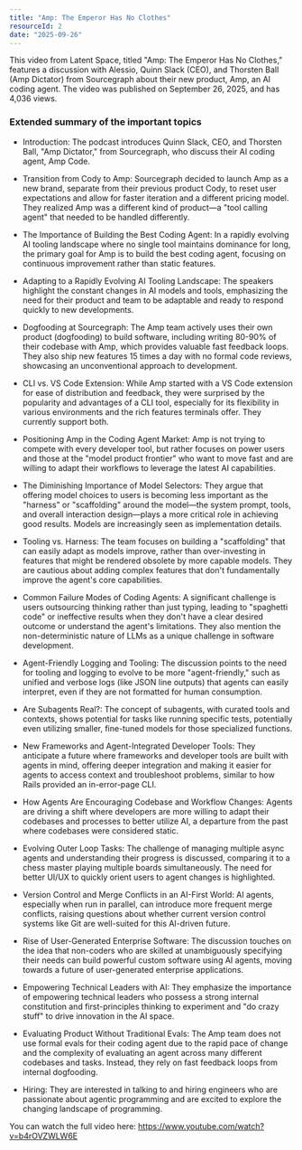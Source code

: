 ```yaml
---
title: "Amp: The Emperor Has No Clothes"
resourceId: 2
date: "2025-09-26"
---
```


This video from Latent Space, titled "Amp: The Emperor Has No Clothes," features a discussion with Alessio, Quinn Slack (CEO), and Thorsten Ball (Amp Dictator) from Sourcegraph about their new product, Amp, an AI coding agent. The video was published on September 26, 2025, and has 4,036 views.

### Extended summary of the important topics

- Introduction: The podcast introduces Quinn Slack, CEO, and Thorsten Ball, "Amp Dictator," from Sourcegraph, who discuss their AI coding agent, Amp Code.

- Transition from Cody to Amp: Sourcegraph decided to launch Amp as a new brand, separate from their previous product Cody, to reset user expectations and allow for faster iteration and a different pricing model. They realized Amp was a different kind of product—a "tool calling agent" that needed to be handled differently.

- The Importance of Building the Best Coding Agent: In a rapidly evolving AI tooling landscape where no single tool maintains dominance for long, the primary goal for Amp is to build the best coding agent, focusing on continuous improvement rather than static features.

- Adapting to a Rapidly Evolving AI Tooling Landscape: The speakers highlight the constant changes in AI models and tools, emphasizing the need for their product and team to be adaptable and ready to respond quickly to new developments.

- Dogfooding at Sourcegraph: The Amp team actively uses their own product (dogfooding) to build software, including writing 80-90% of their codebase with Amp, which provides valuable fast feedback loops. They also ship new features 15 times a day with no formal code reviews, showcasing an unconventional approach to development.

- CLI vs. VS Code Extension: While Amp started with a VS Code extension for ease of distribution and feedback, they were surprised by the popularity and advantages of a CLI tool, especially for its flexibility in various environments and the rich features terminals offer. They currently support both.

- Positioning Amp in the Coding Agent Market: Amp is not trying to compete with every developer tool, but rather focuses on power users and those at the "model product frontier" who want to move fast and are willing to adapt their workflows to leverage the latest AI capabilities.

- The Diminishing Importance of Model Selectors: They argue that offering model choices to users is becoming less important as the "harness" or "scaffolding" around the model—the system prompt, tools, and overall interaction design—plays a more critical role in achieving good results. Models are increasingly seen as implementation details.

- Tooling vs. Harness: The team focuses on building a "scaffolding" that can easily adapt as models improve, rather than over-investing in features that might be rendered obsolete by more capable models. They are cautious about adding complex features that don't fundamentally improve the agent's core capabilities.

- Common Failure Modes of Coding Agents: A significant challenge is users outsourcing thinking rather than just typing, leading to "spaghetti code" or ineffective results when they don't have a clear desired outcome or understand the agent's limitations. They also mention the non-deterministic nature of LLMs as a unique challenge in software development.

- Agent-Friendly Logging and Tooling: The discussion points to the need for tooling and logging to evolve to be more "agent-friendly," such as unified and verbose logs (like JSON line outputs) that agents can easily interpret, even if they are not formatted for human consumption.

- Are Subagents Real?: The concept of subagents, with curated tools and contexts, shows potential for tasks like running specific tests, potentially even utilizing smaller, fine-tuned models for those specialized functions.

- New Frameworks and Agent-Integrated Developer Tools: They anticipate a future where frameworks and developer tools are built with agents in mind, offering deeper integration and making it easier for agents to access context and troubleshoot problems, similar to how Rails provided an in-error-page CLI.

- How Agents Are Encouraging Codebase and Workflow Changes: Agents are driving a shift where developers are more willing to adapt their codebases and processes to better utilize AI, a departure from the past where codebases were considered static.

- Evolving Outer Loop Tasks: The challenge of managing multiple async agents and understanding their progress is discussed, comparing it to a chess master playing multiple boards simultaneously. The need for better UI/UX to quickly orient users to agent changes is highlighted.

- Version Control and Merge Conflicts in an AI-First World: AI agents, especially when run in parallel, can introduce more frequent merge conflicts, raising questions about whether current version control systems like Git are well-suited for this AI-driven future.

- Rise of User-Generated Enterprise Software: The discussion touches on the idea that non-coders who are skilled at unambiguously specifying their needs can build powerful custom software using AI agents, moving towards a future of user-generated enterprise applications.

- Empowering Technical Leaders with AI: They emphasize the importance of empowering technical leaders who possess a strong internal constitution and first-principles thinking to experiment and "do crazy stuff" to drive innovation in the AI space.

- Evaluating Product Without Traditional Evals: The Amp team does not use formal evals for their coding agent due to the rapid pace of change and the complexity of evaluating an agent across many different codebases and tasks. Instead, they rely on fast feedback loops from internal dogfooding.

- Hiring: They are interested in talking to and hiring engineers who are passionate about agentic programming and are excited to explore the changing landscape of programming.

You can watch the full video here: <https://www.youtube.com/watch?v=b4rOVZWLW6E>
